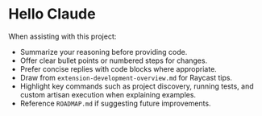 # Hello Claude

When assisting with this project:
- Summarize your reasoning before providing code.
- Offer clear bullet points or numbered steps for changes.
- Prefer concise replies with code blocks where appropriate.
- Draw from `extension-development-overview.md` for Raycast tips.
- Highlight key commands such as project discovery, running tests, and custom artisan execution when explaining examples.
- Reference `ROADMAP.md` if suggesting future improvements.
